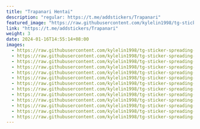 ```yaml
---
title: "Trapanari Hentai"
description: "regular: https://t.me/addstickers/Trapanari"
featured_image: "https://raw.githubusercontent.com/kylelin1998/tg-sticker-spreading-worldwide-images/main/img/cf595dd8-cce9-4e10-8e9f-d1c915cb10de.jpg"
link: "https://t.me/addstickers/Trapanari"
weight: 3
date: 2024-01-16T14:55:14+08:00
images:
  - https://raw.githubusercontent.com/kylelin1998/tg-sticker-spreading-worldwide-images/main/img/cf595dd8-cce9-4e10-8e9f-d1c915cb10de.jpg
  - https://raw.githubusercontent.com/kylelin1998/tg-sticker-spreading-worldwide-images/main/img/30f65d43-6be4-42e8-a87c-779f2d384599.jpg
  - https://raw.githubusercontent.com/kylelin1998/tg-sticker-spreading-worldwide-images/main/img/99b682ee-85be-47e8-ae5a-8bd88fc5b704.jpg
  - https://raw.githubusercontent.com/kylelin1998/tg-sticker-spreading-worldwide-images/main/img/19ead252-d314-48ad-afea-6e67fe936670.jpg
  - https://raw.githubusercontent.com/kylelin1998/tg-sticker-spreading-worldwide-images/main/img/01bfdea0-c401-4359-be96-482c1113382a.jpg
  - https://raw.githubusercontent.com/kylelin1998/tg-sticker-spreading-worldwide-images/main/img/4d412bd2-7113-41ed-b4a2-f308fafeee77.jpg
  - https://raw.githubusercontent.com/kylelin1998/tg-sticker-spreading-worldwide-images/main/img/ef9d8b3a-b695-47d9-a715-4f0d35e790ba.jpg
  - https://raw.githubusercontent.com/kylelin1998/tg-sticker-spreading-worldwide-images/main/img/f28b8f27-abd4-4f8a-88d8-eebdd4414c10.jpg
  - https://raw.githubusercontent.com/kylelin1998/tg-sticker-spreading-worldwide-images/main/img/80b70d50-c732-4784-a34e-a0b6be50eeb3.jpg
  - https://raw.githubusercontent.com/kylelin1998/tg-sticker-spreading-worldwide-images/main/img/0f52af00-ad8f-4c3a-b4a3-4a2d9d9b8750.jpg
  - https://raw.githubusercontent.com/kylelin1998/tg-sticker-spreading-worldwide-images/main/img/d9753a56-4514-4458-af25-88776debfd4d.jpg
  - https://raw.githubusercontent.com/kylelin1998/tg-sticker-spreading-worldwide-images/main/img/e6f3eb0c-0fe7-489e-a05f-c48d4489e053.jpg
  - https://raw.githubusercontent.com/kylelin1998/tg-sticker-spreading-worldwide-images/main/img/dfd37bb1-53cd-41e0-9bff-26aa6856828d.jpg
---
```

